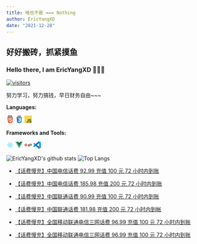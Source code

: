 ```yaml
---
title: 啥也不是 === Nothing
author: EricYangXD
date: "2021-12-28"
---
```


## 好好搬砖，抓紧摸鱼

### Hello there, I am EricYangXD 👋👋👋

[![visitors](https://visitor-badge.glitch.me/badge?page_id=EricYangXD.EricYangXD)](https://github.com/EricYangXD)

努力学习，努力搞钱，早日财务自由~~~

**Languages:**

<code><img height="20" src="https://raw.githubusercontent.com/github/explore/80688e429a7d4ef2fca1e82350fe8e3517d3494d/topics/html/html.png" alt="html" /></code>
<code><img height="20" src="https://raw.githubusercontent.com/github/explore/80688e429a7d4ef2fca1e82350fe8e3517d3494d/topics/css/css.png" alt="css" /></code>
<code><img height="20" src="https://raw.githubusercontent.com/github/explore/80688e429a7d4ef2fca1e82350fe8e3517d3494d/topics/javascript/javascript.png" alt="javascript" /></code>

**Frameworks and Tools:**

<code><img height="20" src="https://raw.githubusercontent.com/github/explore/80688e429a7d4ef2fca1e82350fe8e3517d3494d/topics/react/react.png" alt="react" /></code>
<code><img height="20" src="https://raw.githubusercontent.com/github/explore/80688e429a7d4ef2fca1e82350fe8e3517d3494d/topics/vue/vue.png" alt="vue" /></code>
<code><img height="20" src="https://raw.githubusercontent.com/github/explore/80688e429a7d4ef2fca1e82350fe8e3517d3494d/topics/git/git.png" alt="git" /></code>
<code><img height="20" src="https://raw.githubusercontent.com/github/explore/80688e429a7d4ef2fca1e82350fe8e3517d3494d/topics/visual-studio-code/visual-studio-code.png" alt="visual-studio-code" /></code>

![EricYangXD's github stats](https://github-readme-stats.vercel.app/api?username=EricYangXD&show_icons=true&hide_title=true&count_private=true)
![Top Langs](https://github-readme-stats.vercel.app/api/top-langs/?username=EricYangXD&layout=compact)

- [【话费慢充】中国电信话费 92.99 充值 100 元 72 小时内到账](https://u.jd.com/ECcM5Ei)
- [【话费慢充】中国电信话费 185.98 充值 200 元 72 小时内到账](https://u.jd.com/EIciPAT)

- [【话费慢充】中国联通话费 90.99 充值 100 元 72 小时内到账](https://u.jd.com/EMcbbcE)
- [【话费慢充】中国联通话费 181.98 充值 200 元 72 小时内到帐](https://u.jd.com/EwcuGcA)

- [【话费慢充】全国移动联通电信三网话费 96.99 充值 100 元 72 小时内到账](https://u.jd.com/ECcGDMM)
- [【话费慢充】全国移动联通电信三网话费 96.99 充值 100 元 72 小时内到账](https://u.jd.com/EIcqWsd)
